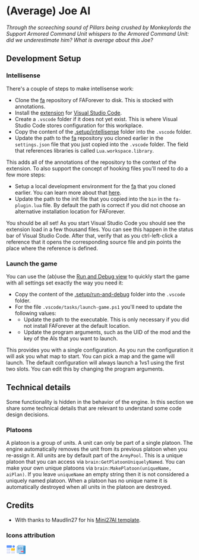 # (Average) Joe AI

_Through the screeching sound of Pillars being crushed by Monkeylords the Support Armored Command Unit whispers to the Armored Command Unit: did we underestimate him? What is average about this Joe?_

## Development Setup

### Intellisense

There's a couple of steps to make intellisense work:

- Clone the [fa](https://github.com/FAForever/fa) repository of FAForever to disk. This is stocked with annotations.
- Install the [extension](https://github.com/FAForever/fa-lua-vscode-extension/releases/latest) for [Visual Studio Code](https://code.visualstudio.com/). 
- Create a `.vscode` folder if it does not yet exist. This is where Visual Studio Code stores configuration for this workplace.
- Copy the content of the [.setup/intellisense](./.setup/intellisense) folder into the `.vscode` folder.
- Update the path to the [fa](https://github.com/FAForever/fa) repository you cloned earlier in the `settings.json` file that you just copied into the `.vscode` folder. The field that references libraries is called `Lua.workspace.library`.
  
This adds all of the annotations of the repository to the context of the extension. To also support the concept of hooking files you'll need to do a few more steps:

- Setup a local development environment for the [fa](https://github.com/FAForever/fa) that you cloned earlier. You can learn more about that [here](https://github.com/FAForever/fa/blob/develop/setup/setup-english.md#running-the-game-with-your-changes).
- Update the path to the init file that you copied into the `bin` in the `fa-plugin.lua` file. By default the path is correct if you did not choose an alternative installation location for FAForever.

You should be all set! As you start Visual Studio Code you should see the extension load in a few thousand files. You can see this happen in the status bar of Visual Studio Code. After that, verify that as you ctrl-left-click a reference that it opens the corresponding source file and pin points the place where the reference is defined.

### Launch the game

You can use the (ab)use the [Run and Debug view](https://code.visualstudio.com/docs/debugtest/debugging) to quickly start the game with all settings set exactly the way you need it:

- Copy the content of the [.setup/run-and-debug](./.setup/intellisense) folder into the `.vscode` folder.
- For the file `.vscode/tasks/launch-game.ps1` you'll need to update the following values:
- - Update the path to the executable. This is only necessary if you did not install FAForever at the default location.
- - Update the program arguments, such as the UID of the mod and the key of the AIs that you want to launch.

This provides you with a single configuration. As you run the configuration it will ask you what map to start. You can pick a map and the game will launch. The default configuration will always launch a 1vs1 using the first two slots. You can edit this by changing the program arguments.

## Technical details

Some functionality is hidden in the behavior of the engine. In this section we share some technical details that are relevant to understand some code design decisions.

### Platoons

A platoon is a group of units. A unit can only be part of a single platoon. The engine automatically removes the unit from its previous platoon when you re-assign it. All units are by default part of the `ArmyPool`. This is a unique platoon that you can access via `brain:GetPlatoonUniquelyNamed`. You can make your own unique platoons via `brain:MakePlatoon(uniqueName, aiPlan)`. If you leave `uniqueName` an empty string then it is not considered a uniquely named platoon. When a platoon has no unique name it is automatically destroyed when all units in the platoon are destroyed.

## Credits

- With thanks to Maudlin27 for his [Mini27AI template](https://github.com/maudlin27/Mini27AI).

### Icons attribution

[![](./textures/icons/to-build-template.png)](https://www.flaticon.com/free-icon/blocks_15202135) [![](./textures/icons/copy-template-source.png)](https://www.flaticon.com/free-icon/files_2581104)